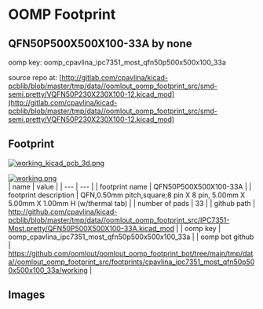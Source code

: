 # OOMP Footprint  
## QFN50P500X500X100-33A  by none  
  
oomp key: oomp_cpavlina_ipc7351_most_qfn50p500x500x100_33a  
  
source repo at: [http://gitlab.com/cpavlina/kicad-pcblib/blob/master/tmp/data//oomlout_oomp_footprint_src/smd-semi.pretty/VQFN50P230X230X100-12.kicad_mod](http://gitlab.com/cpavlina/kicad-pcblib/blob/master/tmp/data//oomlout_oomp_footprint_src/smd-semi.pretty/VQFN50P230X230X100-12.kicad_mod)  
## Footprint  
  
[![working_kicad_pcb_3d.png](working_kicad_pcb_3d_600.png)](working_kicad_pcb_3d.png)  
  
[![working.png](working_600.png)](working.png)  
| name | value | 
| --- | --- | 
| footprint name | QFN50P500X500X100-33A | 
| footprint description | QFN,0.50mm pitch,square;8 pin X 8 pin, 5.00mm X 5.00mm X 1.00mm H (w/thermal tab) | 
| number of pads | 33 | 
| github path | http://github.com/cpavlina/kicad-pcblib/blob/master/tmp/data//oomlout_oomp_footprint_src/IPC7351-Most.pretty/QFN50P500X500X100-33A.kicad_mod | 
| oomp key | oomp_cpavlina_ipc7351_most_qfn50p500x500x100_33a | 
| oomp bot github | https://github.com/oomlout/oomlout_oomp_footprint_bot/tree/main/tmp/data//oomlout_oomp_footprint_src/footprints/cpavlina_ipc7351_most_qfn50p500x500x100_33a/working | 
## Images  
